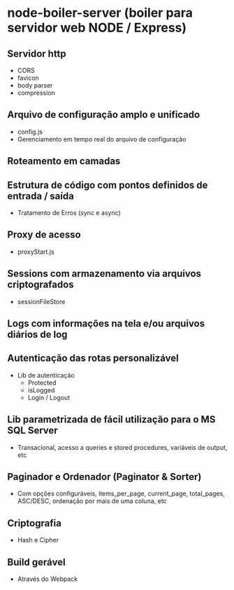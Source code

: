 # node-boiler-server (boiler para servidor web NODE / Express)

## Servidor http
  - CORS
  - favicon
  - body parser
  - compression
## Arquivo de configuração amplo e unificado
  - config.js
  - Gerenciamento em tempo real do arquivo de configuração
## Roteamento em camadas
## Estrutura de código com pontos definidos de entrada / saída
  - Tratamento de Erros (sync e async)
## Proxy de acesso
  - proxyStart.js
## Sessions com armazenamento via arquivos criptografados
  - sessionFileStore
## Logs com informações na tela e/ou arquivos diários de log
## Autenticação das rotas personalizável
  - Lib de autenticação
    - Protected
    - isLogged
    - Login / Logout
## Lib parametrizada de fácil utilização para o MS SQL Server
  - Transacional, acesso a queries e stored procedures, variáveis de output, etc
## Paginador e Ordenador (Paginator & Sorter)
  - Com opções configuráveis, items_per_page, current_page, total_pages, ASC/DESC, ordenação por mais de uma coluna, etc
## Criptografia
  - Hash e Cipher
## Build gerável
  - Através do Webpack
